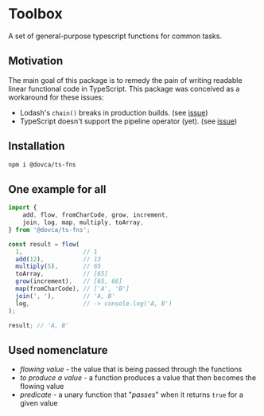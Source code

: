 # Toolbox

A set of general-purpose typescript functions for common tasks.

## Motivation

The main goal of this package is to remedy the pain of writing readable linear functional code in TypeScript.
This package was conceived as a workaround for these issues:

- Lodash's `chain()` breaks in production builds. (see [issue](https://github.com/lodash/lodash/issues/3298))
- TypeScript doesn't support the pipeline operator (yet). (see [issue](https://github.com/microsoft/TypeScript/issues/17718))

## Installation

```bash
npm i @dovca/ts-fns
```

## One example for all

```typescript
import {
    add, flow, fromCharCode, grow, increment,
    join, log, map, multiply, toArray,
} from '@dovca/ts-fns';

const result = flow(
  1,                 // 1
  add(12),           // 13
  multiply(5),       // 65
  toArray,           // [65]
  grow(increment),   // [65, 66]
  map(fromCharCode), // ['A', 'B']
  join(', '),        // 'A, B'
  log,               // -> console.log('A, B')
);

result; // 'A, B'
```

## Used nomenclature

- *flowing value* - the value that is being passed through the functions
- *to produce a value* - a function produces a value that then becomes the flowing value
- *predicate* - a unary function that "*passes*" when it returns `true` for a given value
